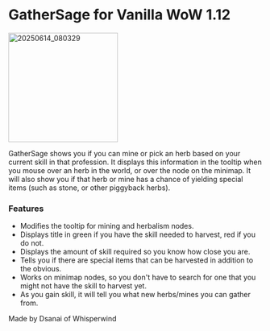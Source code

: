 # GatherSage for Vanilla WoW 1.12

<img width="217" alt="20250614_080329" src="https://github.com/user-attachments/assets/9dfeb86f-9a13-4106-ae42-ee9811302c4b" />

GatherSage shows you if you can mine or pick an herb based on your current skill in that profession. It displays this information in the tooltip when you mouse over an herb in the world, or over the node on the minimap. It will also show you if that herb or mine has a chance of yielding special items (such as stone, or other piggyback herbs).

### Features

- Modifies the tooltip for mining and herbalism nodes.
- Displays title in green if you have the skill needed to harvest, red if you do not.
- Displays the amount of skill required so you know how close you are.
- Tells you if there are special items that can be harvested in addition to the obvious.
- Works on minimap nodes, so you don't have to search for one that you might not have the skill to harvest yet.
- As you gain skill, it will tell you what new herbs/mines you can gather from.

Made by Dsanai of Whisperwind
